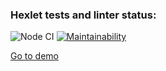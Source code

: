 ### Hexlet tests and linter status:
![Node CI](https://github.com/Web-proger/frontend-project-lvl3/workflows/Node%20CI/badge.svg)
[![Maintainability](https://api.codeclimate.com/v1/badges/7085507062709573b4a4/maintainability)](https://codeclimate.com/github/Web-proger/frontend-project-lvl3/maintainability)

[Go to demo](https://frontend-project-lvl3-seven-alpha.vercel.app)
